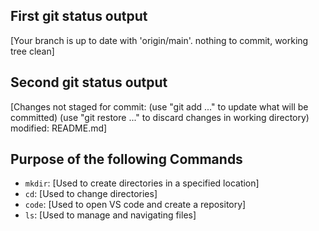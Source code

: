 ## First git status output
[Your branch is up to date with 'origin/main'.
nothing to commit, working tree clean]

## Second git status output

[Changes not staged for commit:
  (use "git add <file>..." to update what will be committed)
  (use "git restore <file>..." to discard changes in working directory)
        modified:   README.md]


## Purpose of the following Commands

- `mkdir`: [Used to create directories in a specified location]
- `cd`: [Used to change directories]
- `code`: [Used to open VS code and create a repository]
- `ls`: [Used to manage and navigating files]